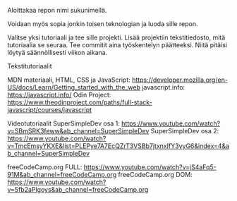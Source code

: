 Aloittakaa repon nimi sukunimellä.

Voidaan myös sopia jonkin toisen teknologian ja luoda sille repon.

Valitse yksi tutoriaali ja tee sille projekti.
Lisää projektiin tekstitiedosto, mitä tutoriaalia se seuraa.
Tee commitit aina työskentelyn päätteeksi. Niitä pitäisi löytyä säännöllisesti viikon aikana.

Tekstitutoriaalit

MDN materiaali, HTML, CSS ja JavaScript: https://developer.mozilla.org/en-US/docs/Learn/Getting_started_with_the_web
javascript.info: https://javascript.info/
Odin Project: https://www.theodinproject.com/paths/full-stack-javascript/courses/javascript

Videotutoriaalit
SuperSimpleDev osa 1: https://www.youtube.com/watch?v=SBmSRK3feww&ab_channel=SuperSimpleDev
SuperSimpleDev osa 2: https://www.youtube.com/watch?v=TmcEmsyYKXE&list=PLEPye7A7EcQZrT3VSBb7jtxnxIfY3yyG6&index=4&ab_channel=SuperSimpleDev

freeCodeCamp.org FULL: https://www.youtube.com/watch?v=jS4aFq5-91M&ab_channel=freeCodeCamp.org
freeCodeCamp.org DOM: https://www.youtube.com/watch?v=5fb2aPlgoys&ab_channel=freeCodeCamp.org
